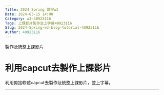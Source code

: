 ```yaml
---
Title: 2024 Spring 課程w3
Date: 2024-03-15 14:00
Category: w3-40923116
Tags: 上課影片製作及上字幕40923116
Slug: 2024-Spring-w3-blog-tutorial-40923116
Author: 40923116
---
```


製作及統整上課影片.

<!-- PELICAN_END_SUMMARY -->

# 利用capcut去製作上課影片
利用剪接軟體capcut去製作及統整上課影片，並上字幕。

--------